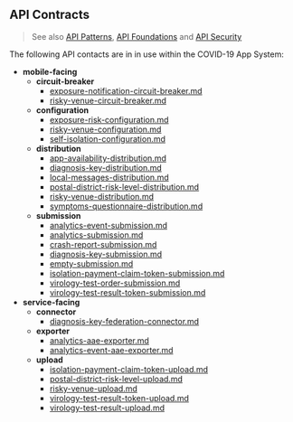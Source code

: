 ## API Contracts

> See also  [API Patterns](../api-patterns.md),  [API Foundations](../api-foundation.md) and [API Security](../api-security.md)

The following API contacts are in in use within the COVID-19 App System:

 - __mobile-facing__
   - __circuit-breaker__
     - [exposure-notification-circuit-breaker.md](mobile-facing/circuit-breaker/exposure-notification-circuit-breaker.md)
     - [risky-venue-circuit-breaker.md](mobile-facing/circuit-breaker/risky-venue-circuit-breaker.md)
   - __configuration__
     - [exposure-risk-configuration.md](mobile-facing/configuration/exposure-risk-configuration.md)
     - [risky-venue-configuration.md](mobile-facing/configuration/risky-venue-configuration.md)
     - [self-isolation-configuration.md](mobile-facing/configuration/self-isolation-configuration.md)
   - __distribution__
     - [app-availability-distribution.md](mobile-facing/distribution/app-availability-distribution.md)
     - [diagnosis-key-distribution.md](mobile-facing/distribution/diagnosis-key-distribution.md)
     - [local-messages-distribution.md](mobile-facing/distribution/local-messages-distribution.md)
     - [postal-district-risk-level-distribution.md](mobile-facing/distribution/postal-district-risk-level-distribution.md)
     - [risky-venue-distribution.md](mobile-facing/distribution/risky-venue-distribution.md)
     - [symptoms-questionnaire-distribution.md](mobile-facing/distribution/symptoms-questionnaire-distribution.md)
   - __submission__
     - [analytics-event-submission.md](mobile-facing/submission/analytics-event-submission.md)
     - [analytics-submission.md](mobile-facing/submission/analytics-submission.md)
     - [crash-report-submission.md](mobile-facing/submission/crash-report-submission.md)
     - [diagnosis-key-submission.md](mobile-facing/submission/diagnosis-key-submission.md)
     - [empty-submission.md](mobile-facing/submission/empty-submission.md)
     - [isolation-payment-claim-token-submission.md](mobile-facing/submission/isolation-payment-claim-token-submission.md)
     - [virology-test-order-submission.md](mobile-facing/submission/virology-test-order-submission.md)
     - [virology-test-result-token-submission.md](mobile-facing/submission/virology-test-result-token-submission.md)
 - __service-facing__
   - __connector__
     - [diagnosis-key-federation-connector.md](service-facing/connector/diagnosis-key-federation-connector.md)
   - __exporter__
     - [analytics-aae-exporter.md](service-facing/exporter/analytics-aae-exporter.md)
     - [analytics-event-aae-exporter.md](service-facing/exporter/analytics-event-aae-exporter.md)
   - __upload__
     - [isolation-payment-claim-token-upload.md](service-facing/upload/isolation-payment-claim-token-upload.md)
     - [postal-district-risk-level-upload.md](service-facing/upload/postal-district-risk-level-upload.md)
     - [risky-venue-upload.md](service-facing/upload/risky-venue-upload.md)
     - [virology-test-result-token-upload.md](service-facing/upload/virology-test-result-token-upload.md)
     - [virology-test-result-upload.md](service-facing/upload/virology-test-result-upload.md)
